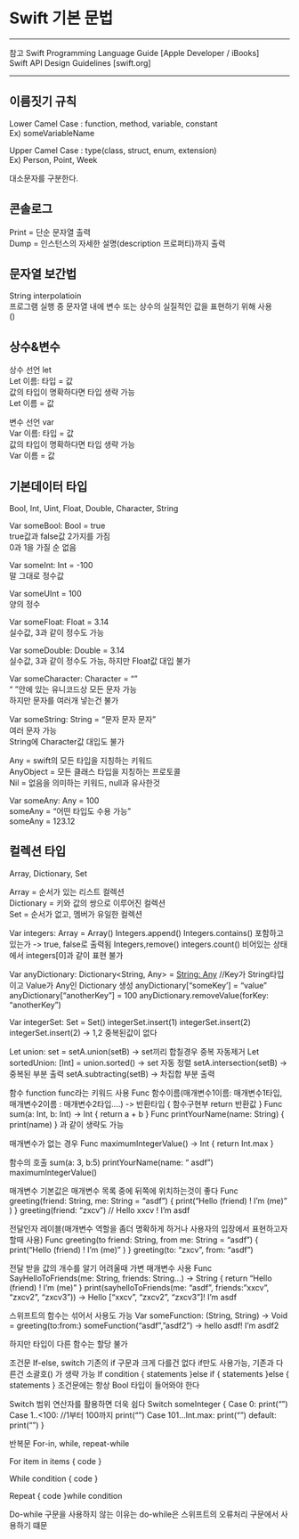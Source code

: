 # Swift 기본 문법
***
참고
Swift Programming Language Guide [Apple Developer / iBooks]   
Swift API Design Guidelines [swift.org]   
***

## 이름짓기 규칙
Lower Camel Case : function, method, variable, constant   
Ex) someVariableName  
   
Upper Camel Case : type(class, struct, enum, extension)   
Ex) Person, Point, Week   
   
대소문자를 구분한다.   

## 콘솔로그   
Print = 단순 문자열 출력   
Dump =  인스턴스의 자세한 설명(description 프로퍼티)까지 출력   
   
## 문자열 보간법
String interpolatioin   
프로그램 실행 중 문자열 내에 변수 또는 상수의 실질적인 값을 표현하기 위해 사용   
\()   
   
## 상수&변수
상수 선언 let   
Let 이름: 타입 = 값   
값의 타입이 명확하다면 타입 생략 가능   
Let 이름 = 값   
   
변수 선언 var   
Var 이름: 타입 = 값   
값의 타입이 명확하다면 타입 생략 가능   
Var 이름 = 값   
   
## 기본데이터 타입
Bool, Int, Uint, Float, Double, Character, String   
   
Var someBool: Bool = true   
true값과 false값 2가지를 가짐   
0과 1을 가질 순 없음   
   
Var someInt: Int = -100   
말 그대로 정수값   
   
Var someUInt = 100   
양의 정수   
   
Var someFloat: Float = 3.14   
실수값, 3과 같이 정수도 가능   
   
Var someDouble: Double = 3.14   
실수값, 3과 같이 정수도 가능, 하지만 Float값 대입 불가   
   
Var someCharacter: Character = “”   
“  ”안에 있는 유니코드상 모든 문자 가능   
하지만 문자를 여러개 넣는건 불가   
   
Var someString: String = “문자 문자 문자”   
여러 문자 가능   
String에 Character값 대입도 불가   
   
Any = swift의 모든 타입을 지칭하는 키워드   
AnyObject = 모든 클래스 타입을 지칭하는 프로토콜   
Nil = 없음을 의미하는 키워드, null과 유사한것   
   
Var someAny: Any = 100   
someAny = “어떤 타입도 수용 가능”   
someAny = 123.12   
   
## 컬렉션 타입
Array, Dictionary, Set   
   
Array = 순서가 있는 리스트 컬렉션   
Dictionary = 키와 값의 쌍으로 이루어진 컬렉션   
Set = 순서가 없고, 멤버가 유일한 컬렉션   
   
Var integers: Array<Int> = Array<Int>()
Integers.append()
Integers.contains() 포함하고 있는가 -> true, false로 출력됨
Integers,remove()
integers.count()
비어있는 상태에서 integers[0]과 같이 표현 불가

Var anyDictionary: Dictionary<String, Any> = [String: Any]()
//Key가 String타입이고 Value가 Any인 Dictionary 생성
anyDictionary[“someKey’] = “value”
anyDictionary[“anotherKey”] = 100
anyDictionary.removeValue(forKey: “anotherKey”)

Var integerSet: Set<Int> = Set<Int>()
integerSet.insert(1)
integerSet.insert(2)
integerSet.insert(2)
-> 1,2 중복된값이 없다

Let union: set<Int> = setA.union(setB) -> set끼리 합칠경우 중복 자동제거
Let sortedUnion: [Int] = union.sorted() -> set 자동 정렬
setA.intersection(setB) -> 중복된 부분 출력
setA.subtracting(setB) -> 차집합 부분 출력

함수 function
func라는 키워드 사용
Func 함수이름(매개변수1이름: 매개변수1타입, 매개변수2이름 : 매개변수2타입….) -> 반환타입 {
	함수구현부
	return 반환값
}
Func sum(a: Int, b: Int) -> Int {
	return a + b
}
Func printYourName(name: String) {
	print(name)
}
과 같이 생략도 가능
 
매개변수가 없는 경우
Func maximumIntegerValue() -> Int {
	return Int.max
}

함수의 호출
sum(a: 3, b:5)
printYourName(name: “ asdf”)
maximumIntegerValue() 

매개변수 기본값은 매개변수 목록 중에 뒤쪽에 위치하는것이 좋다
Func greeting(friend: String, me: String = “asdf”) {
	print(“Hello \(friend) ! I’m \(me)” )
}
greeting(friend: “zxcv”) // Hello xxcv ! I’m asdf

전달인자 레이블(매개변수 역할을 좀더 명확하게 하거나 사용자의 입장에서 표현하고자 할때 사용)
Func greeting(to friend: String, from me: String = “asdf”) {
	print(“Hello \(friend) ! I’m \(me)” )
}
greeting(to: “zxcv”, from: “asdf”)

전달 받을 값의 개수를 알기 어려울때 가변 매개변수 사용
Func SayHelloToFriends(me: String, friends: String…) -> String {
	return “Hello \(friend) ! I’m \(me)” 
}
print(sayhelloToFriends(me: “asdf”, friends:”xxcv”, “zxcv2”, “zxcv3”))
-> Hello [“xxcv”, “zxcv2”, “zxcv3”]! I’m asdf

스위프트의 함수는 섞어서 사용도 가능
Var someFunction: (String, String) -> Void = greeting(to:from:)
someFunction(“asdf”,”asdf2”) -> hello asdf! I’m asdf2

하지만 타입이 다른 함수는 할당 불가


조건문
If-else, switch
기존의 if 구문과 크게 다를건 없다
if만도 사용가능, 기존과 다른건 소괄호() 가 생략 가능
If condition {
	statements
}else if {
	statements
}else {
	statements
}
조건문에는 항상 Bool 타입이 들어와야 한다

Switch
범위 연산자를 활용하면 더욱 쉽다
Switch someInteger {
Case 0:
	print(“”)
Case 1..<100: //1부터 100까지 
	print(“”)
Case 101…Int.max:
	print(“”)
default:
	print(“”)
}


반복문
For-in, while, repeat-while

For item in items {
	code
}

While condition {
	code
}

Repeat {
	code
}while condition

Do-while 구문을 사용하지 않는 이유는 do-while은 스위프트의 오류처리 구문에서 사용하기 떄문

